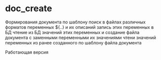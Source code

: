 # doc_create
Формирования документа по шаблону
поиск в файлах различных форматов переменных ${..} и их описаний
запись этих переменных в БД
чтение из БД значений этих переменных и создание файла документа с заменными переменными их значениями
чтени значений переменных из ранее созданного по шаблону файла документа

Работающая версия

